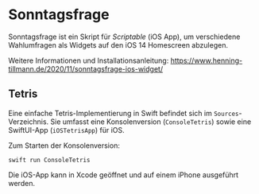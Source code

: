 # Sonntagsfrage
Sonntagsfrage ist ein Skript für _Scriptable_ (iOS App), um verschiedene Wahlumfragen als Widgets auf den iOS 14 Homescreen abzulegen.

Weitere Informationen und Installationsanleitung:
https://www.henning-tillmann.de/2020/11/sonntagsfrage-ios-widget/

## Tetris
Eine einfache Tetris-Implementierung in Swift befindet sich im `Sources`-Verzeichnis. Sie umfasst eine Konsolenversion (`ConsoleTetris`) sowie eine SwiftUI-App (`iOSTetrisApp`) für iOS.

Zum Starten der Konsolenversion:

```
swift run ConsoleTetris
```

Die iOS-App kann in Xcode geöffnet und auf einem iPhone ausgeführt werden.
